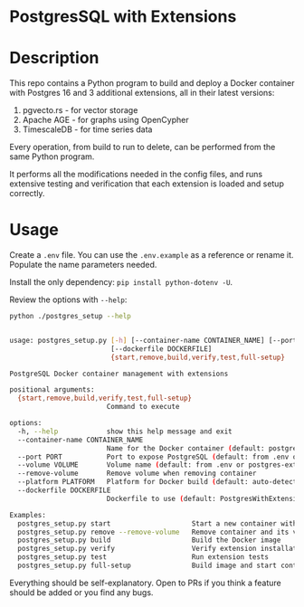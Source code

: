 # PostgresSQL with Extensions

# Description
This repo contains a Python program to build and deploy a Docker container with Postgres 16 and 3 additional extensions, all in their latest versions:

1. pgvecto.rs - for vector storage
2. Apache AGE - for graphs using OpenCypher
3. TimescaleDB - for time series data

Every operation, from build to run to delete, can be performed from the same Python program.

It performs all the modifications needed in the config files, and runs extensive testing and verification that each extension is loaded and setup correctly.

# Usage

Create a `.env` file. You can use the `.env.example` as a reference or rename it. Populate the name parameters needed.

Install the only dependency: `pip install python-dotenv -U`.

Review the options with `--help`:

```sh
python ./postgres_setup --help                                                                                          


usage: postgres_setup.py [-h] [--container-name CONTAINER_NAME] [--port PORT] [--volume VOLUME] [--remove-volume] [--platform PLATFORM]
                         [--dockerfile DOCKERFILE]
                         {start,remove,build,verify,test,full-setup}

PostgreSQL Docker container management with extensions

positional arguments:
  {start,remove,build,verify,test,full-setup}
                        Command to execute

options:
  -h, --help            show this help message and exit
  --container-name CONTAINER_NAME
                        Name for the Docker container (default: postgres-extensions)
  --port PORT           Port to expose PostgreSQL (default: from .env or 5432)
  --volume VOLUME       Volume name (default: from .env or postgres-extensions-data)
  --remove-volume       Remove volume when removing container
  --platform PLATFORM   Platform for Docker build (default: auto-detected)
  --dockerfile DOCKERFILE
                        Dockerfile to use (default: PostgresWithExtensions.dockerfile)

Examples:
  postgres_setup.py start                    Start a new container with default settings
  postgres_setup.py remove --remove-volume   Remove container and its volume
  postgres_setup.py build                    Build the Docker image
  postgres_setup.py verify                   Verify extension installation
  postgres_setup.py test                     Run extension tests
  postgres_setup.py full-setup               Build image and start container
```

Everything should be self-explanatory. Open to PRs if you think a feature should be added or you find any bugs.